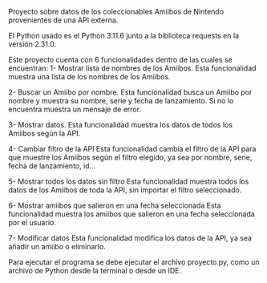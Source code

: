 Proyecto sobre datos de los coleccionables Amiibos de Nintendo provenientes de una API externa.

El Python usado es el Python 3.11.6 junto a la biblioteca requests en la versión 2.31.0.

Este proyecto cuenta con 6 funcionalidades dentro de las cuales se encuentran:
1- Mostrar lista de nombres de los Amiibos.
   Esta funcionalidad muestra una lista de los nombres de los Amiibos.

2- Buscar un Amiibo por nombre.
   Esta funcionalidad busca un Amiibo por nombre y muestra su nombre, serie y 
   fecha de lanzamiento. Si no lo encuentra muestra un mensaje de error.

3- Mostrar datos.
   Esta funcionalidad muestra los datos de todos los Amiibos según la API.

4- Cambiar filtro de la API
   Esta funcionalidad cambia el filtro de la API para que muestre los Amiibos
   según el filtro elegido, ya sea por nombre, serie, fecha de lanzamiento, id...

5- Mostrar todos los datos sin filtro
   Esta funcionalidad muestra todos los datos de los Amiibos de toda la API, sin importar el filtro seleccionado.

6- Mostrar amiibos que salieron en una fecha seleccionada
   Esta funcionalidad muestra los amiibos que salieron en una fecha seleccionada por el usuario.
   
7- Modificar datos
   Esta funcionalidad modifica los datos de la API, ya sea añadir un amiibo o eliminarlo.

Para ejecutar el programa se debe ejecutar el archivo proyecto.py, como un archivo de Python desde la terminal o desde un IDE.